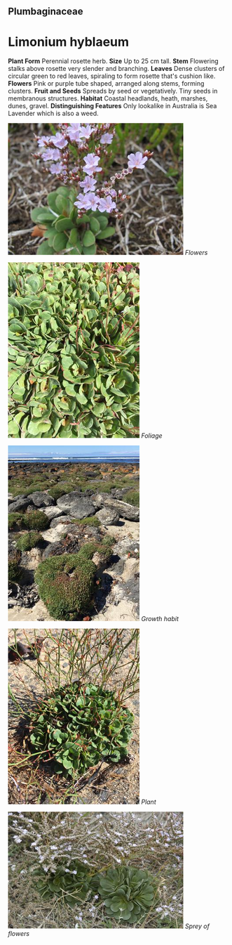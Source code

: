 ## Plumbaginaceae
# Limonium hyblaeum

**Plant Form** Perennial rosette herb. **Size** Up to 25 cm tall. **Stem** Flowering stalks above rosette very slender and branching. **Leaves** Dense clusters of circular green to red leaves, spiraling to form rosette that's cushion like. **Flowers** Pink or purple tube shaped, arranged along stems, forming clusters. **Fruit and Seeds** Spreads by seed or vegetatively. Tiny seeds in membranous structures. **Habitat** Coastal headlands, heath, marshes, dunes, gravel. **Distinguishing Features** Only lookalike in Australia is Sea Lavender which is also a weed.


![Flowers](18318_Limonium-hyblaeum_3993.jpg)
   *Flowers* 

![Foliage](48565_Limonium-hyblaeum_Port-Fairy-9.jpg)
   *Foliage* 

![Growth habit](48536_Limonium-hyblaeum_Port-Fairy-24.jpg)
   *Growth habit* 

![Plant](48506_Limonium-hyblaeum_Moyne-River_Port-Fairy-2.jpg)
   *Plant* 

![Sprey of flowers](18352_Limonium-hyblaeum19.jpg)
   *Sprey of flowers* 

